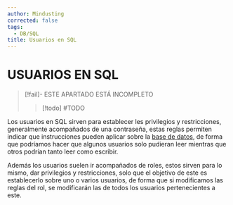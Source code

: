 ```yaml
---
author: Mindusting
corrected: false
tags:
  - DB/SQL
title: Usuarios en SQL
---
```


# USUARIOS EN SQL

> [!fail]- ESTE APARTADO ESTÁ INCOMPLETO
> > [!todo] #TODO

Los usuarios en SQL sirven para establecer les privilegios y restricciones, generalmente acompañados de una contraseña, estas reglas permiten indicar que instrucciones pueden aplicar sobre la [base de datos](../db.md), de forma que podríamos hacer que algunos usuarios solo pudieran leer mientras que otros podrían tanto leer como escribir.

Además los usuarios suelen ir acompañados de roles, estos sirven para lo mismo, dar privilegios y restricciones, solo que el objetivo de este es establecerlo sobre uno o varios usuarios, de forma que si modificamos las reglas del rol, se modificarán las de todos los usuarios pertenecientes a este.
